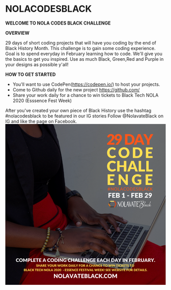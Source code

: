 # NOLACODESBLACK
__WELCOME TO NOLA CODES BLACK CHALLENGE__

__OVERVIEW__

29 days of short coding projects that will have you coding by the end of Black History Month. This challenge is to gain some coding experience. Goal is to spend everyday in February learning how to code. We'll give you the basics to get you inspired. Use as much Black, Green,Red and Purple in your designs as possible y'all! 

__HOW TO GET STARTED__ 

* You'll want to use CodePen(https://codepen.io/) to host your projects.
* Come to Github daily for the new project https://github.com/
* Share your work daily for a chance to win tickets to Black Tech NOLA 2020 (Esssence Fest Week) 

After you've created your own piece of Black History use the hashtag #nolacodesblack to be featured in our IG stories Follow @NolavateBlack on IG and like the page on Facebook.
![Image of TECHREADY](https://github.com/GlamorousGeek/NOLACODESBLACK/blob/master/TECH%20READY%202020-3.png)
